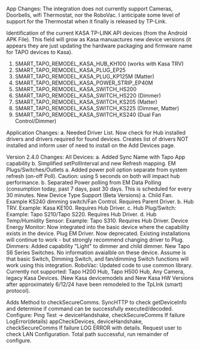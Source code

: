 App Changes:
The integration does not currently support Cameras, Doorbells, wifi Thermostat, nor
the RoboVac.  I anticipate some level of support for the Thermostat when it finally is
released by TP-Link.

Identification of the current KASA TP-LINK API devices (from the Android APK File).
This field will grow as Kasa manuactures new device versions (it appears they are
just updating the hardware packaging and firmware name for TAPO devices to Kasa).
1.	SMART_TAPO_REMODEL_KASA_HUB_KH100 (works with Kasa TRV)
2.	SMART_TAPO_REMODEL_KASA_PLUG_EP25
3.	SMART_TAPO_REMODEL_KASA_PLUG_KP125M (Matter)
4.	SMART_TAPO_REMODEL_KASA_POWER_STRIP_EP40M
5.	SMART_TAPO_REMODEL_KASA_SWITCH_HS200
6.	SMART_TAPO_REMODEL_KASA_SWITCH_HS220 (Dimmer)
7.	SMART_TAPO_REMODEL_KASA_SWITCH_KS205 (Matter)
8.	SMART_TAPO_REMODEL_KASA_SWITCH_KS225 (Dimmer, Matter)
9.	SMART_TAPO_REMODEL_KASA_SWITCH_KS240 (Dual Fan Control/Dimmer)

Application Changes:
a.	Needed Driver List.  Now check for Hub installed drivers and drivers 
	required for found devices.  Creates list of drivers NOT installed
	and inform user of need to install on the Add Devices page.


Version 2.4.0 Changes:
All Devices:
	a.	Added Sync Name with Tapo App capability
	b.	Simplified setPollInterval and new Refresh mapping.
EM Plugs/Switches/Outlets
	a.	Added power poll option separate from system refresh (on-off Poll). Caution: using 5 seconds on both will impact hub performance.
	b.	Separated Power polling from EM Data Polling (consumption today, past 7 days,  past 30 days. This is scheduled for every 30 minutes.
New Device Type Support (Beta Versions)
	a.	Child Fan.  Example KS240 dimming switch/Fan Control.  Requires Parent Driver.
	b.	Hub TRV.  Example: Kasa KE100.  Requires Hub Driver.
	c.	Hub Plug/Switch:  Example: Tapo S210/Tapo S220.  Requires Hub Driver.
	d.	Hub Temp/Humidity Sensor: Example: Tapo S310.  Requires Hub Driver.
Device Energy Monitor:  Now integrated into the basic device where the capability exists in the device.
Plug EM Driver.  Now deprecated.  Existing installations will continue to work - but strongly recommend changing driver to Plug.
Dimmers: Added capability "Light" to dimmer and child dimmer.
New Tapo S6 Series Switches.  No information avaialble on these device.  Assume is that basic
Switch, Dimming Switch, and fan/dimming Switch functions will work using this integration.
RoboVac: Updated code to use common library.
Currently not supported:  Tapo H200 Hub, Tapo H500 Hub, Any Camera, legacy Kasa Devices.
(New Kasa devicemodels and New Kasa HW Versions after approximately 6/12/24 have been remodeled to the TpLInk (smart) protocol).

Adds
Method to checkSecureComms.  SyncHTTP to check getDeviceInfo and determine if command can be
successfully executed/decoded.
Configure:
	Ping Test -> deviceHandshake, checkSecureComms
		If failure 
			LogError(details) 
			appCheckDevices, deviceHandshake, checkSecureComms
				If failure
					LOG ERROR with details.
					Request user to check LAN Configuration.
	Total path successful, run remainder of configure.	

